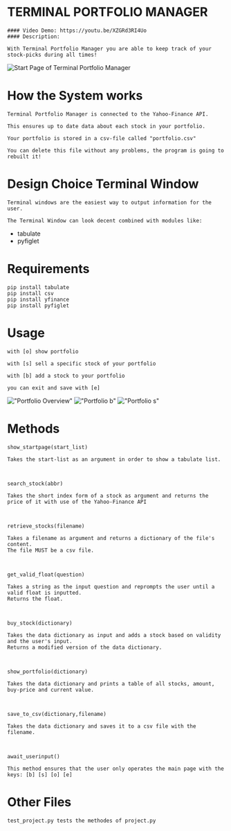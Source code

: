 # TERMINAL PORTFOLIO MANAGER
    #### Video Demo: https://youtu.be/XZGRd3RI4Uo
    #### Description:

    With Terminal Portfolio Manager you are able to keep track of your stock-picks during all times!

![Start Page of Terminal Portfolio Manager](https://i.ibb.co/yFLDn0n/Screenshot-2024-05-30-152707.png)

# How the System works
    Terminal Portfolio Manager is connected to the Yahoo-Finance API.

    This ensures up to date data about each stock in your portfolio.

    Your portfolio is stored in a csv-file called "portfolio.csv"

    You can delete this file without any problems, the program is going to rebuilt it!

# Design Choice Terminal Window
    Terminal windows are the easiest way to output information for the user.

    The Terminal Window can look decent combined with modules like:

* tabulate
* pyfiglet

# Requirements
    pip install tabulate
    pip install csv
    pip install yfinance
    pip install pyfiglet

# Usage
    with [o] show portfolio

    with [s] sell a specific stock of your portfolio

    with [b] add a stock to your portfolio

    you can exit and save with [e]


!["Portfolio Overview"](https://i.ibb.co/nbQ1Tjb/o.png)
!["Portfolio b"](https://i.ibb.co/FmYWmGF/b.png)
!["Portfolio s"](https://i.ibb.co/v4rYkqN/s.png)

# Methods
    show_startpage(start_list)

    Takes the start-list as an argument in order to show a tabulate list.



    search_stock(abbr)

    Takes the short index form of a stock as argument and returns the price of it with use of the Yahoo-Finance API



    retrieve_stocks(filename)

    Takes a filename as argument and returns a dictionary of the file's content.
    The file MUST be a csv file.



    get_valid_float(question)

    Takes a string as the input question and reprompts the user until a valid float is inputted.
    Returns the float.



    buy_stock(dictionary)

    Takes the data dictionary as input and adds a stock based on validity and the user's input.
    Returns a modified version of the data dictionary.



    show_portfolio(dictionary)

    Takes the data dictionary and prints a table of all stocks, amount, buy-price and current value.



    save_to_csv(dictionary,filename)

    Takes the data dictionary and saves it to a csv file with the filename.



    await_userinput()

    This method ensures that the user only operates the main page with the keys: [b] [s] [o] [e]

# Other Files
    test_project.py tests the methodes of project.py
